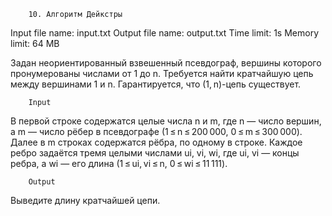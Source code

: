 		10. Алгоритм Дейкстры

Input file name: input.txt
Output file name: output.txt
Time limit: 1s
Memory limit: 64 MB

Задан неориентированный взвешенный псевдограф, вершины которого пронумерованы числами от 1 до n. Требуется найти кратчайшую цепь между вершинами 1 и n. Гарантируется, что (1, n)-цепь существует.

		Input
В первой строке содержатся целые числа n и m, где n — число вершин, а m — число рёбер в псевдографе (1 ≤ n ≤ 200 000, 0 ≤ m ≤ 300 000).
Далее в m строках содержатся рёбра, по одному в строке. Каждое ребро задаётся тремя целыми числами ui, vi, wi, где ui, vi — концы ребра, а wi — его длина (1 ≤ ui, vi ≤ n, 0 ≤ wi ≤ 11 111).

		Output
Выведите длину кратчайшей цепи.
